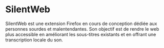 # SilentWeb
SilentWeb est une extension Firefox en cours de conception dédiée aux personnes sourdes et malentendantes. Son objectif est de rendre le web plus accessible en améliorant les sous-titres existants et en offrant une transcription locale du son.
